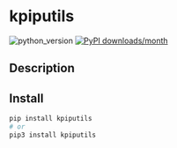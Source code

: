 # kpiputils
![python_version](https://img.shields.io/static/v1?label=Python&message=3.5%20|%203.6%20|%203.7&color=blue) [![PyPI downloads/month](https://img.shields.io/pypi/dm/kpiputils?logo=pypi&logoColor=white)](https://pypi.python.org/pypi/kpiputils)

## Description


## Install
~~~~bash
pip install kpiputils
# or
pip3 install kpiputils
~~~~